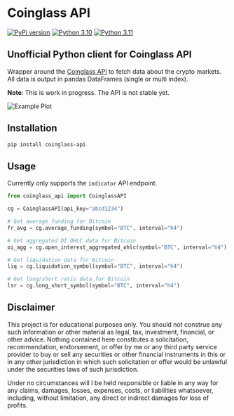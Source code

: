 # Coinglass API
[![PyPi version](https://img.shields.io/pypi/v/coinglass-api)](https://pypi.python.org/pypi/coinglass-api/)
[![Python 3.10](https://img.shields.io/badge/python-3.10-blue.svg)](https://www.python.org/downloads/release/python-3100//)
[![Python 3.11](https://img.shields.io/badge/python-3.11-blue.svg)](https://www.python.org/downloads/release/python-3110//)

## Unofficial Python client for Coinglass API

Wrapper around the [Coinglass API](https://coinglass.com/pricing) to fetch data about the crypto markets.
All data is output in pandas DataFrames (single or multi index).

**Note**: This is work in progress. The API is not stable yet.

![Example Plot](https://github.com/dineshpinto/coinglass-api/blob/main/examples/example_plot.jpg?raw=true)

## Installation

```bash
pip install coinglass-api
```

## Usage

Currently only supports the `indicator` API endpoint.

```python
from coinglass_api import CoinglassAPI

cg = CoinglassAPI(api_key="abcd1234")

# Get average funding for Bitcoin
fr_avg = cg.average_funding(symbol="BTC", interval="h4")

# Get aggregated OI OHLC data for Bitcoin
oi_agg = cg.open_interest_aggregated_ohlc(symbol="BTC", interval="h4")

# Get liquidation data for Bitcoin
liq = cg.liquidation_symbol(symbol="BTC", interval="h4")

# Get long/short ratio data for Bitcoin
lsr = cg.long_short_symbol(symbol="BTC", interval="h4")
```


## Disclaimer

This project is for educational purposes only. You should not construe any such information or other material as legal,
tax, investment, financial, or other advice. Nothing contained here constitutes a solicitation, recommendation,
endorsement, or offer by me or any third party service provider to buy or sell any securities or other financial
instruments in this or in any other jurisdiction in which such solicitation or offer would be unlawful under the
securities laws of such jurisdiction.

Under no circumstances will I be held responsible or liable in any way for any claims, damages, losses, expenses, costs,
or liabilities whatsoever, including, without limitation, any direct or indirect damages for loss of profits.